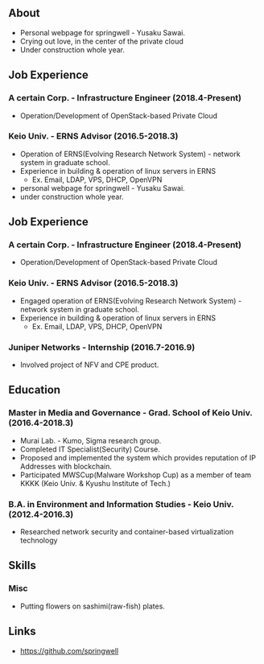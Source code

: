 ## About
- Personal webpage for springwell - Yusaku Sawai.
- Crying out love, in the center of the private cloud
- Under construction whole year.

## Job Experience
### A certain Corp. - Infrastructure Engineer (2018.4-Present)
- Operation/Development of OpenStack-based Private Cloud

### Keio Univ. - ERNS Advisor (2016.5-2018.3)
- Operation of ERNS(Evolving Research Network System) - network system in graduate school.
- Experience in building & operation of linux servers in ERNS
  - Ex. Email, LDAP, VPS, DHCP, OpenVPN
- personal webpage for springwell - Yusaku Sawai.
- under construction whole year.

## Job Experience
### A certain Corp. - Infrastructure Engineer (2018.4-Present)
- Operation/Development of OpenStack-based Private Cloud

### Keio Univ. - ERNS Advisor (2016.5-2018.3)
- Engaged operation of ERNS(Evolving Research Network System) - network system in graduate school.
- Experience in building & operation of linux servers in ERNS
  - Ex. Email, LDAP, VPS, DHCP, OpenVPN

### Juniper Networks - Internship (2016.7-2016.9)
  - Involved project of NFV and CPE product.

## Education

### Master in Media and Governance - Grad. School of Keio Univ. (2016.4-2018.3)
- Murai Lab. - Kumo, Sigma research group.
- Completed IT Specialist(Security) Course.
- Proposed and implemented the system which provides reputation of IP Addresses with blockchain.
- Participated MWSCup(Malware Workshop Cup) as a member of team KKKK (Keio Univ. & Kyushu Institute of Tech.)

### B.A. in Environment and Information Studies - Keio Univ. (2012.4-2016.3)
- Researched network security and container-based virtualization technology

## Skills
### Misc
- Putting flowers on sashimi(raw-fish) plates.

## Links
- https://github.com/springwell
